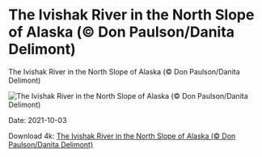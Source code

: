 # The Ivishak River in the North Slope of Alaska (© Don Paulson/Danita Delimont)

The Ivishak River in the North Slope of Alaska (© Don Paulson/Danita Delimont)

![The Ivishak River in the North Slope of Alaska (© Don Paulson/Danita Delimont)](https://bing.com/th?id=OHR.IvishakRiver_EN-US1566710821_UHD.jpg&w=1024&h=576)

Date: 2021-10-03

Download 4k: [The Ivishak River in the North Slope of Alaska (© Don Paulson/Danita Delimont)](https://bing.com/th?id=OHR.IvishakRiver_EN-US1566710821_UHD.jpg)

